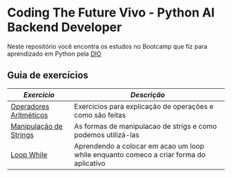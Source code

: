 # Coding The Future Vivo - Python AI Backend Developer

Neste repositório você encontra os estudos no Bootcamp que fiz para aprendizado em Python pela [DIO](https://www.dio.me/bootcamp/coding-future-vivo-python-ai-backend-developer)

## Guia de exercícios 

| ***Exercício*** | ***Descrição***|
|-----------|----------|
|[Operadores Aritméticos](https://github.com/bruunovsanttos/DIO-Vivo/commit/26fec1141e7646908addd39eccd3cf719af2b5c3)| Exercicios para explicação de operações e como são feitas|
|[Manipulação de Strings](https://github.com/bruunovsanttos/DIO-Vivo/commit/b47c855ccd30e7d1fa4c9a7a2b867e4c981e8889)|As formas de manipulacao de strigs e como podemos utilizá-las|
|[Loop While](https://github.com/bruunovsanttos/DIO-Vivo/blob/main/while.py)|Aprendendo a colocar em acao um loop while enquanto comeco a criar forma do aplicativo|
